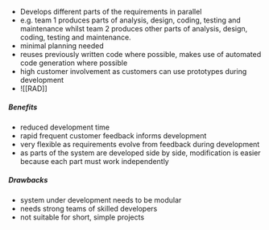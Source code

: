 
- Develops different parts of the requirements in parallel
- e.g. team 1 produces parts of analysis, design, coding, testing and maintenance whilst team 2 produces other parts of analysis, design, coding, testing and maintenance.
- minimal planning needed
- reuses previously written code where possible, makes use of automated code generation where possible
- high customer involvement as customers can use prototypes during development
- ![[RAD]]
##### Benefits 
- reduced development time
- rapid frequent customer feedback informs development
- very flexible as requirements evolve from feedback during development
- as parts of the system are developed side by side, modification is easier because each part must work independently
##### Drawbacks
- system under development needs to be modular
- needs strong teams of skilled developers
- not suitable for short, simple projects